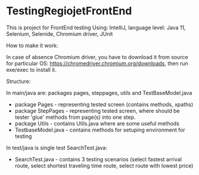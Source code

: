 # TestingRegiojetFrontEnd

This is project for FrontEnd testing
Using: IntelliJ, language level: Java 11, Selenium, Selenide, Chromium driver, JUnit

How to make it work:

In case of absence Chromium driver, you have to download it from source for particular OS: https://chromedriver.chromium.org/downloads,
then run exe/exec to install it.

Structure:

In  main/java are: packages pages, steppages, utils and TestBaseModel.java
- package Pages - representing tested screen (contains methods, xpaths)
- package StepPages - representing tested screen, where should be tester 'glue' methods from page(s) into one step.
- package Utils - contains Utils.java where are some useful methods
- TestbaseModel.java - contains methods for setuping environment for testing

In test/java is single test SearchTest.java:
- SearchTest.java - contains 3 testing scenarios (select fastest arrival route, select shortest traveling time route, select route with lowest price)



